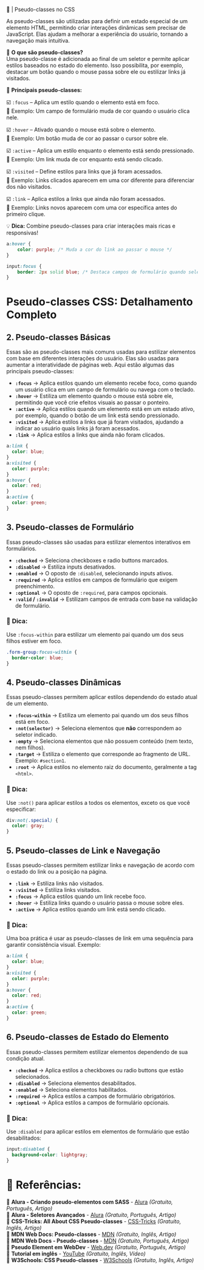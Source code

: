🎨 | Pseudo-classes no CSS  

As pseudo-classes são utilizadas para definir um estado especial de um elemento HTML, permitindo criar interações dinâmicas sem precisar de JavaScript. Elas ajudam a melhorar a experiência do usuário, tornando a navegação mais intuitiva.  

🔹 **O que são pseudo-classes?**  
Uma pseudo-classe é adicionada ao final de um seletor e permite aplicar estilos baseados no estado do elemento. Isso possibilita, por exemplo, destacar um botão quando o mouse passa sobre ele ou estilizar links já visitados.  

🔸 **Principais pseudo-classes:**  

☑️ `:focus` – Aplica um estilo quando o elemento está em foco.  
   📌 Exemplo: Um campo de formulário muda de cor quando o usuário clica nele.  

☑️ `:hover` – Ativado quando o mouse está sobre o elemento.  
   📌 Exemplo: Um botão muda de cor ao passar o cursor sobre ele.  

☑️ `:active` – Aplica um estilo enquanto o elemento está sendo pressionado.  
   📌 Exemplo: Um link muda de cor enquanto está sendo clicado.  

☑️ `:visited` – Define estilos para links que já foram acessados.  
   📌 Exemplo: Links clicados aparecem em uma cor diferente para diferenciar dos não visitados.  

☑️ `:link` – Aplica estilos a links que ainda não foram acessados.  
   📌 Exemplo: Links novos aparecem com uma cor específica antes do primeiro clique.  

💡 **Dica:** Combine pseudo-classes para criar interações mais ricas e responsivas!  

```css
a:hover {
    color: purple; /* Muda a cor do link ao passar o mouse */
}

input:focus {
    border: 2px solid blue; /* Destaca campos de formulário quando selecionados */
}
```  

# Pseudo-classes CSS: Detalhamento Completo

## 2. Pseudo-classes Básicas

Essas são as pseudo-classes mais comuns usadas para estilizar elementos com base em diferentes interações do usuário. Elas são usadas para aumentar a interatividade de páginas web. Aqui estão algumas das principais pseudo-classes:

- **`:focus`** → Aplica estilos quando um elemento recebe foco, como quando um usuário clica em um campo de formulário ou navega com o teclado.
- **`:hover`** → Estiliza um elemento quando o mouse está sobre ele, permitindo que você crie efeitos visuais ao passar o ponteiro.
- **`:active`** → Aplica estilos quando um elemento está em um estado ativo, por exemplo, quando o botão de um link está sendo pressionado.
- **`:visited`** → Aplica estilos a links que já foram visitados, ajudando a indicar ao usuário quais links já foram acessados.
- **`:link`** → Aplica estilos a links que ainda não foram clicados.

```css
a:link {
  color: blue;
}
a:visited {
  color: purple;
}
a:hover {
  color: red;
}
a:active {
  color: green;
}
```

## 3. Pseudo-classes de Formulário

Essas pseudo-classes são usadas para estilizar elementos interativos em formulários.

- **`:checked`** → Seleciona checkboxes e radio buttons marcados.
- **`:disabled`** → Estiliza inputs desativados.
- **`:enabled`** → O oposto de `:disabled`, selecionando inputs ativos.
- **`:required`** → Aplica estilos em campos de formulário que exigem preenchimento.
- **`:optional`** → O oposto de `:required`, para campos opcionais.
- **`:valid` / `:invalid`** → Estilizam campos de entrada com base na validação de formulário.

### 📌 **Dica:**

Use `:focus-within` para estilizar um elemento pai quando um dos seus filhos estiver em foco.
```css
.form-group:focus-within {
  border-color: blue;
}
```

## 4. Pseudo-classes Dinâmicas

Essas pseudo-classes permitem aplicar estilos dependendo do estado atual de um elemento.

- **`:focus-within`** → Estiliza um elemento pai quando um dos seus filhos está em foco.
- **`:not(selector)`** → Seleciona elementos que **não** correspondem ao seletor indicado.
- **`:empty`** → Seleciona elementos que não possuem conteúdo (nem texto, nem filhos).
- **`:target`** → Estiliza o elemento que corresponde ao fragmento de URL. Exemplo: `#section1`.
- **`:root`** → Aplica estilos no elemento raiz do documento, geralmente a tag `<html>`.

### 📌 **Dica:**

Use `:not()` para aplicar estilos a todos os elementos, exceto os que você especificar:
```css
div:not(.special) {
  color: gray;
}
```

## 5. Pseudo-classes de Link e Navegação

Essas pseudo-classes permitem estilizar links e navegação de acordo com o estado do link ou a posição na página.

- **`:link`** → Estiliza links não visitados.
- **`:visited`** → Estiliza links visitados.
- **`:focus`** → Aplica estilos quando um link recebe foco.
- **`:hover`** → Estiliza links quando o usuário passa o mouse sobre eles.
- **`:active`** → Aplica estilos quando um link está sendo clicado.

### 📌 **Dica:**

Uma boa prática é usar as pseudo-classes de link em uma sequência para garantir consistência visual. Exemplo:
```css
a:link {
  color: blue;
}
a:visited {
  color: purple;
}
a:hover {
  color: red;
}
a:active {
  color: green;
}
```

## 6. Pseudo-classes de Estado do Elemento

Essas pseudo-classes permitem estilizar elementos dependendo de sua condição atual.

- **`:checked`** → Aplica estilos a checkboxes ou radio buttons que estão selecionados.
- **`:disabled`** → Seleciona elementos desabilitados.
- **`:enabled`** → Seleciona elementos habilitados.
- **`:required`** → Aplica estilos a campos de formulário obrigatórios.
- **`:optional`** → Aplica estilos a campos de formulário opcionais.

### 📌 **Dica:**

Use `:disabled` para aplicar estilos em elementos de formulário que estão desabilitados:
```css
input:disabled {
  background-color: lightgray;
}
```

# 🔗 **Referências:**  

:pushpin: **Alura - Criando pseudo-elementos com SASS** - [Alura](https://www.alura.com.br/artigos/criando-pseudo-elementos-mais-rapidamente-com-sass) *(Gratuito, Português, Artigo)*  
:pushpin: **Alura - Seletores Avançados** - [Alura](https://www.alura.com.br/artigos/css-seletores-avancados-aplicacoes-web) *(Gratuito, Português, Artigo)*  
:pushpin: **CSS-Tricks: All About CSS Pseudo-classes** - [CSS-Tricks](https://css-tricks.com/almanac/selectors/p/pseudo-class/) *(Gratuito, Inglês, Artigo)*  
:pushpin: **MDN Web Docs: Pseudo-classes** - [MDN](https://developer.mozilla.org/en-US/docs/Web/CSS/Pseudo-classes) *(Gratuito, Inglês, Artigo)*  
:pushpin: **MDN Web Docs - Pseudo-classes** - [MDN](https://developer.mozilla.org/pt-BR/docs/Web/CSS/Pseudo-classes) *(Gratuito, Português, Artigo)*  
:pushpin: **Pseudo Element em WebDev** - [Web.dev](https://web.dev/learn/css/pseudo-elements?hl=pt-br) *(Gratuito, Português, Artigo)*  
:pushpin: **Tutorial em inglês** - [YouTube](https://www.youtube.com/watch?v=GNmz5dYjdcQ) *(Gratuito, Inglês, Vídeo)*  
:pushpin: **W3Schools: CSS Pseudo-classes** - [W3Schools](https://www.w3schools.com/css/css_pseudo_classes.asp) *(Gratuito, Inglês, Artigo)*  
